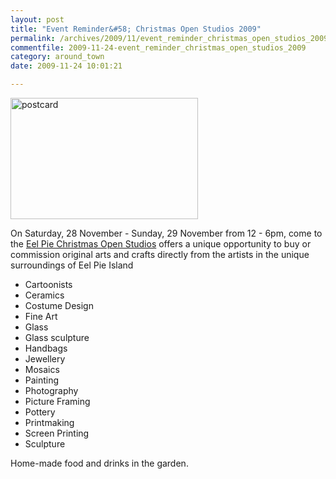 ```yaml
---
layout: post
title: "Event Reminder&#58; Christmas Open Studios 2009"
permalink: /archives/2009/11/event_reminder_christmas_open_studios_2009.html
commentfile: 2009-11-24-event_reminder_christmas_open_studios_2009
category: around_town
date: 2009-11-24 10:01:21

---
```


<a href="/assets/images/2009/eel_pie_xmas2009.jpg" title="See larger version of - postcard"><img src="/assets/images/2009/eel_pie_xmas2009_thumb.jpg" width="300" height="194" alt="postcard" class="photo center" /></a>

On Saturday, 28 November - Sunday, 29 November from 12 - 6pm, come to the [Eel Pie Christmas Open Studios](https://stmargarets.london/event/event/200705142323) offers a unique opportunity to buy or commission original arts and crafts directly from the artists in the unique surroundings of Eel Pie Island

-   Cartoonists
-   Ceramics
-   Costume Design
-   Fine Art
-   Glass
-   Glass sculpture
-   Handbags
-   Jewellery
-   Mosaics
-   Painting
-   Photography
-   Picture Framing
-   Pottery
-   Printmaking
-   Screen Printing
-   Sculpture

Home-made food and drinks in the garden.
